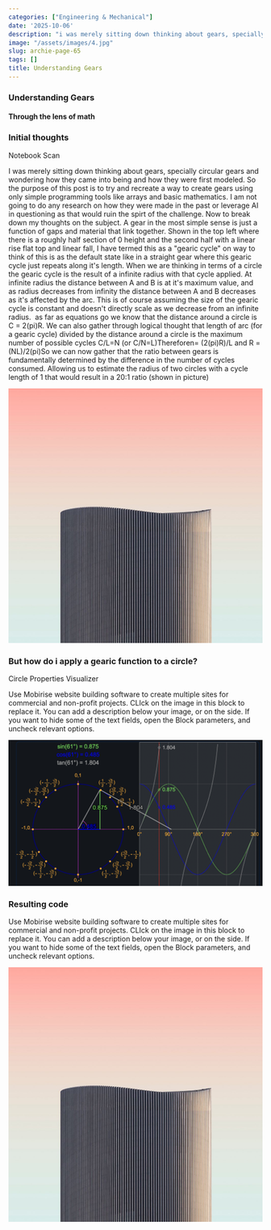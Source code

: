 ```yaml
---
categories: ["Engineering & Mechanical"]
date: '2025-10-06'
description: "i was merely sitting down thinking about gears, specially circular gears and wondering how they came into being and how they were first modeled. so the purpose of this post is to try and recreate a."
image: "/assets/images/4.jpg"
slug: archie-page-65
tags: []
title: Understanding Gears
---
```



### Understanding Gears


#### Through the lens of math




### Initial thoughts


Notebook Scan


I was merely sitting down thinking about gears, specially circular gears and wondering how they came into being and how they were first modeled. So the purpose of this post is to try and recreate a way to create gears using only simple programming tools like arrays and basic mathematics. I am not going to do any research on how they were made in the past or leverage AI in questioning as that would ruin the spirt of the challenge. Now to break down my thoughts on the subject. A gear in the most simple sense is just a function of gaps and material that link together. Shown in the top left where there is a roughly half section of 0 height and the second half with a linear rise flat top and linear fall, I have termed this as a "gearic cycle" on way to think of this is as the default state like in a straight gear where this gearic cycle just repeats along it's length. When we are thinking in terms of a circle the gearic cycle is the result of a infinite radius with that cycle applied. At infinite radius the distance between A and B is at it's maximum value, and as radius decreases from infinity the distance between A and B decreases as it's affected by the arc. This is of course assuming the size of the gearic cycle is constant and doesn't directly scale as we decrease from an infinite radius.  as far as equations go we know that the distance around a circle is C = 2(pi)R. We can also gather through logical thought that length of arc (for a gearic cycle) divided by the distance around a circle is the maximum number of possible cycles C/L=N (or C/N=L)Thereforen= (2(pi)R)/L and R = (NL)/2(pi)So we can now gather that the ratio between gears is fundamentally determined by the difference in the number of cycles consumed. Allowing us to estimate the radius of two circles with a cycle length of 1 that would result in a 20:1 ratio (shown in picture)


![Mobirise Website Builder](/assets/images/4.jpg)




### But how do i apply a gearic function to a circle?


Circle Properties Visualizer


Use Mobirise website building software to create multiple sites for commercial and non-profit projects. CLIck on the image in this block to replace it. You can add a description below your image, or on the side. If you want to hide some of the text fields, open the Block parameters, and uncheck relevant options.


![Mobirise Website Builder](/assets/images/screen-shot-2025-01-23-at-10.23.56-am.png)




### Resulting code


Use Mobirise website building software to create multiple sites for commercial and non-profit projects. CLIck on the image in this block to replace it. You can add a description below your image, or on the side. If you want to hide some of the text fields, open the Block parameters, and uncheck relevant options.


![Mobirise Website Builder](/assets/images/4.jpg)


